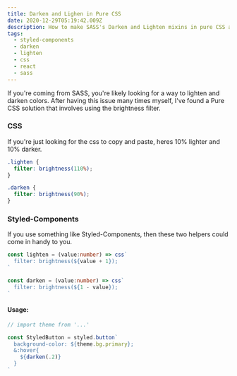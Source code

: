 ```yaml
---
title: Darken and Lighen in Pure CSS
date: 2020-12-29T05:19:42.009Z
description: How to make SASS's Darken and Lighten mixins in pure CSS and Styled-Components
tags:
  - styled-components
  - darken
  - lighten
  - css
  - react
  - sass
---
```

If you're coming from SASS, you're likely looking for a way to lighten and darken colors. After having this issue many times myself, I've found a Pure CSS solution that involves using the brightness filter.

### CSS

If you're just looking for the css to copy and paste, heres 10% lighter and 10% darker.

```css
.lighten {
  filter: brightness(110%);
}

.darken {
  filter: brightness(90%);
}
```

### Styled-Components

If you use something like Styled-Components, then these two helpers could come in handy to you.

```ts
const lighten = (value:number) => css`
  filter: brightness(${value + 1});
`

const darken = (value:number) => css`
  filter: brightness(${1 - value});
`
```

#### Usage:

```ts
// import theme from '...'

const StyledButton = styled.button`
  background-color: ${theme.bg.primary};
  &:hover{
    ${darken(.2)}
  }
`
